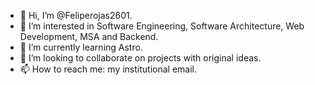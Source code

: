 - 👋 Hi, I’m @Feliperojas2601.
- 👀 I’m interested in Software Engineering, Software Architecture, Web Development, MSA and Backend.
- 🌱 I’m currently learning Astro.
- 💞️ I’m looking to collaborate on projects with original ideas.
- 📫 How to reach me: my institutional email.

<!---
Feliperojas2601/Feliperojas2601 is a ✨ special ✨ repository because its `README.md` (this file) appears on your GitHub profile.
You can click the Preview link to take a look at your changes.
--->
